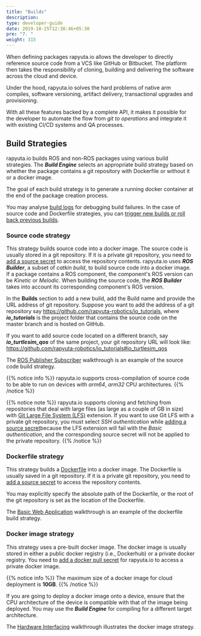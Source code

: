 ```yaml
---
title: "Builds"
description:
type: developer-guide
date: 2019-10-25T12:38:46+05:30
pre: "7. "
weight: 315
---
```

When defining packages rapyuta.io allows the developer to directly
reference source code from a VCS like GitHub or Bitbucket. The
platform then takes the responsibility of cloning, building and
delivering the software across the cloud and device.

Under the hood, rapyuta.io solves the hard problems of native arm
compiles, software versioning, artifact delivery, transactional
upgrades and provisioning.

With all these features backed by a complete API, it makes it
possible for the developer to automate the flow from
*git to operations* and integrate it with existing CI/CD
systems and QA processes.

## Build Strategies
rapyuta.io builds ROS and non-ROS packages using various build strategies.
The ***Build Engine*** selects an appropriate build strategy based on
whether the package contains a git repository with Dockerfile or
without it or a docker image.

The goal of each build strategy is to generate a running docker container
at the end of the package creation process.

You may analyse [build logs](/developer-guide/tooling-automation/logging/build-logs/) for
debugging build failures. In the case of source code and Dockerfile
strategies, you can
[trigger new builds or roll back previous builds](/developer-guide/create-software-packages/builds/trigger-rollback/).

### Source code strategy
This strategy builds source code into a docker image. The source code
is usually stored in a git repository. If it is a private git repository,
you need to [add a source secret](/developer-guide/create-software-packages/secrets/sourcecode-repository/#creating-source-secret)
to access the repository contents. rapyuta.io uses ***ROS Builder***, a subset of *catkin build*, to build source code into a docker image. If a package contains a ROS component, the component's ROS version can be *Kinetic* or *Melodic*. When building the source code, the ***ROS Builder*** takes into account its corresponding component's ROS version. 

In the **Builds** section to add a new build, add the Build name and provide 
the URL address of git repository. Suppose you want to add the address of a git repository
say https://github.com/rapyuta-robotics/io_tutorials,
where ***io_tutorials*** is the project folder that contains the source
code on the master branch and is hosted on GitHub.

If you want to add source code located on a different branch, say
***io_turtlesim_qos*** of the same project, your git repository URL
will look like:
https://github.com/rapyuta-robotics/io_tutorials#io_turtlesim_qos

The [ROS Publisher Subscriber](/build-solutions/sample-walkthroughs/basic-ros-pubsub/preinstalled-runtime/) walkthrough is an example of
the source code build strategy.

{{% notice info %}}
rapyuta.io supports cross-compilation of source code
to be able to run on devices with *arm64*, *arm32* CPU
architectures.
{{% /notice %}}

{{% notice note %}}
rapyuta.io supports cloning and fetching from repositories
that deal with large files (as large as a couple of GB in size) with
[Git Large File System (LFS)](https://git-lfs.github.com/) extension.
If you want to use Git LFS with a private git repository, you must select *SSH authentication* while [adding a source secret](/developer-guide/create-software-packages/secrets/sourcecode-repository/#creating-source-secret)because the LFS extension will fail with the *Basic authentication*, and the corresponding source secret will not be applied to the private repository.
{{% /notice %}}

### Dockerfile strategy
This strategy builds a [Dockerfile](https://docs.docker.com/engine/reference/builder/) into a docker image. The Dockerfile is
usually saved in a git repository. If it is a private git repository,
you need to [add a source secret](/developer-guide/create-software-packages/secrets/sourcecode-repository/#creating-source-secret)
to access the repository contents.

You may explicitly specify the absolute path of the Dockerfile, or
the root of the git repository is set as the location of the Dockerfile.

The [Basic Web Application](/build-solutions/sample-walkthroughs/basic-web-app/) walkthrough is an example of the dockerfile build strategy.

### Docker image strategy
This strategy uses a pre-built docker image. The docker image is usually
stored in either a public docker registry (i.e., Dockerhub) or a private
docker registry. You need to [add a docker pull secret](/developer-guide/create-software-packages/secrets/docker-registry/) for rapyuta.io to access a private docker image.

{{% notice info %}}
The maximum size of a docker image for cloud deployment is **10GB**.
{{% /notice %}}

If you are going to deploy a docker image onto a device, ensure that the
CPU architecture of the device is compatible with that of the image being
deployed. You may use the ***Build Engine*** for compiling for a different
target architecture.

The [Hardware Interfacing](/build-solutions/sample-walkthroughs/hardware-interfacing/) walkthrough illustrates the docker image strategy.